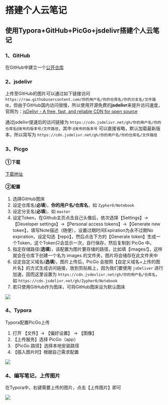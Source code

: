 # 搭建个人云笔记

## 使用Typora+GitHub+PicGo+jsdelivr搭建个人云笔记

### 1、GitHub

在GitHub中建立一个[公开仓库](https://github.com/Zypher0/Notebook)



### 2、jsdelivr

上传至GitHub的图片可以通过如下链接访问 `https://raw.githubusercontent.com/你的用户名/你的仓库名/你的分支名/文件路径`，但由于GitHub国内访问很慢，所以使用开源免费的**jsdelivr**来提升访问速度，官网为：[jsDelivr - A free, fast, and reliable CDN for open source](https://www.jsdelivr.com/)

通过jsdelivr提速后的访问链接为 `https://cdn.jsdelivr.net/gh/你的用户名/你的仓库名@发布的版本号/文件路径`，其中 `@发布的版本号` 可以直接省略，默认加载最新版本，所以简写为 `https://cdn.jsdelivr.net/gh/你的用户名/你的仓库名/文件路径`



### 3、Picgo

#### ①下载

[下载地址](https://github.com/Molunerfinn/PicGo/releases/download/v2.2.2/PicGo-Setup-2.2.2.exe)



#### ②配置

1. 选择GitHub图床
2. 设定仓库名(**必填**)，**你的用户名/仓库名**，如 `Zypher0/Notebook`
3. 设定分支名(**必填**)，如 `master`
4. 设定Token，在Github主页点击自己头像后，依次选择【Settings】->【Developer settings】->【Personal access tokens】->【Generate new token】，填写Note描述（随便），设置过期时间Expiration为永不过期No expiration，设定勾选【repo】，然后点击下方的【Generate token】生成一个Token，这个Token只会显示一次，自行保存，然后复制到 PicGo 中。
5. 指定存储路径(**选填**)，该配置为图片要存储的路径，比如填【images/】，这样就会在仓库下创建一个名为 images 的文件夹，图片将会储存在此文件夹中
6. 设定自定义域名(**选填**)，图片上传后，PicGo 会按照【自定义域名+上传的图片名】的方式生成访问链接，放到剪贴板上，因为我们要使用 `jsDeliver` 进行加速，因而这里设置为 `https://cdn.jsdevlivr.net/gh/你的用户名/仓库名`，如 `https://cdn.jsdelivr.net/gh/Zypher0/Notebook`
7. 若只使用GitHub作为图床，可将GitHub图床设为默认图床

![](https://cdn.jsdelivr.net/gh/Zypher0/Notebook/个人/image/2021-10-14_16-28-49.jpg) 



### 4、Typora

Typora配置PicGo上传

1. 打开 【文件】-> 【偏好设置】 ->  【图像】
2. 【上传服务】选择 PicGo（app）
3. 【PicGo 路径】选择本地安装路径
4. 【插入图片时】根据自己需求配置

![](https://cdn.jsdelivr.net/gh/Zypher0/Notebook/个人/image/2021-10-14_16-58-39.jpg) 



### 4、编写笔记，上传图片

在Typora中，右键需要上传的图片，点击【上传图片】即可

![](https://cdn.jsdelivr.net/gh/Zypher0/Notebook/个人/image/2021-10-14_17-02-27.jpg) 